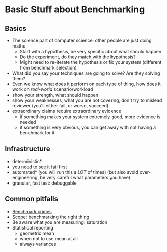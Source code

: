 # Basic Stuff about Benchmarking

## Basics
- The science part of computer science: other people are just doing maths
  - Start with a hypothesis, be very specific about what should happen
  - Do the experiment, do they match with the hypothesis?
  - Might need to re-iterate the hypothesis or fix your system (different from benchmark selection)
- What did you say your techniques are going to solve? Are they solving them?
- Even we know what does it perform on each type of thing, how does it work on *real-world* scenario/workload
- show your strength, what should happen
- show your weaknesses, what you are not covering, don't try to mislead reviewer (you'll either fail, or worse, succeed)
- extraordinary claims require extraordinary evidence
  - if something makes your system extremely good, more evidence is needed
  - if something is very obvious, you can get away with not having a benchmark for it
## Infrastructure
- deterministic*
- you need to see it fail first
- automated* (you will run this a *LOT* of times) (but also avoid over-engineering, be very careful what parameters you have)
- granular, fast test: debuggable
## Common pitfalls
- [Benchmark crimes](https://gernot-heiser.org/benchmarking-crimes.html)
- Scope: benchmarking the right thing
- Be aware what you are measuring: saturation
- Statistical reporting
  - geometric mean
  - when not to use mean at all
  - always variances
